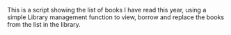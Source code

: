 This is a script showing the list of books I have read this year, using a simple Library management function to view, borrow and replace the books from the list in the library.
